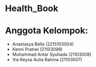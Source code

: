 # Health_Book

# Anggota Kelompok: 
- Anastasya Bella (2215103004)
- Kenni Pratiwi (21103098)
- Muhammad Antar Syuhada (21103008)
- Via Keysa Aulia Rahma (21103007)
